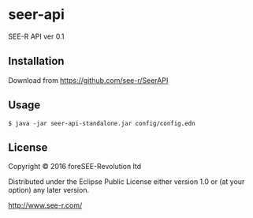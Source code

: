 # seer-api

SEE-R API ver 0.1

## Installation

Download from https://github.com/see-r/SeerAPI

## Usage

    $ java -jar seer-api-standalone.jar config/config.edn


## License

Copyright © 2016 foreSEE-Revolution ltd

Distributed under the Eclipse Public License either version 1.0 or (at
your option) any later version.

http://www.see-r.com/